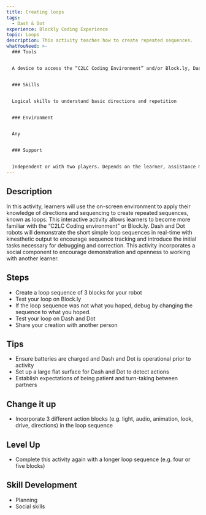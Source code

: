 ```yaml
---
title: Creating loops
tags:
  - Dash & Dot
experience: Blockly Coding Experience
topic: Loops
description: This activity teaches how to create repeated sequences.
whatYouNeed: >-
  ### Tools


  A device to access the “C2LC Coding Environment” and/or Block.ly, Dash and Dot


  ### Skills


  Logical skills to understand basic directions and repetition


  ### Environment


  Any


  ### Support


  Independent or with two players. Depends on the learner, assistance may be required to guide or facilitate
---
```

## Description

In this activity, learners will use the on-screen environment to apply their knowledge of directions and sequencing to create repeated sequences, known as loops. This interactive activity allows learners to become more familiar with the “C2LC Coding environment” or Block.ly. Dash and Dot robots will demonstrate the short simple loop sequences in real-time with kinesthetic output to encourage sequence tracking and introduce the initial tasks necessary for debugging and correction. This activity incorporates a social component to encourage demonstration and openness to working with another learner.

## Steps

* Create a loop sequence of 3 blocks for your robot
* Test your loop on Block.ly
* If the loop sequence was not what you hoped, debug by changing the sequence to what you hoped.
* Test your loop on Dash and Dot
* Share your creation with another person

## Tips

* Ensure batteries are charged and Dash and Dot is operational prior to activity
* Set up a large flat surface for Dash and Dot to detect actions
* Establish expectations of being patient and turn-taking between partners

## Change it up

* Incorporate 3 different action blocks (e.g. light, audio, animation, look, drive, directions) in the loop sequence

## Level Up 

* Complete this activity again with a longer loop sequence (e.g. four or five blocks) 

## Skill Development

* Planning
* Social skills